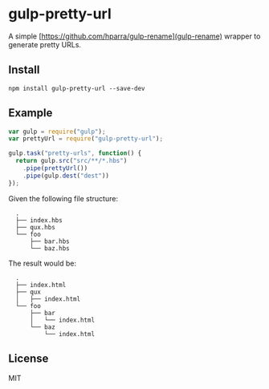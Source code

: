 # gulp-pretty-url

A simple [https://github.com/hparra/gulp-rename](gulp-rename) wrapper to generate pretty URLs.

## Install

`npm install gulp-pretty-url --save-dev`

## Example

```javascript
var gulp = require("gulp");
var prettyUrl = require("gulp-pretty-url");

gulp.task("pretty-urls", function() {
  return gulp.src("src/**/*.hbs")
    .pipe(prettyUrl())
    .pipe(gulp.dest("dest"))
});
```

Given the following file structure:

```
  .
  ├── index.hbs
  ├── qux.hbs
  └── foo
      ├── bar.hbs
      └── baz.hbs
```

The result would be:

```
  .
  ├── index.html
  ├── qux
  │   ├── index.html
  └── foo
      ├── bar
      │   └── index.html
      └── baz
          └── index.html
```

## License

MIT

